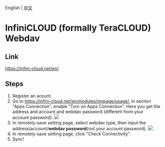English | [中文](/docs/remote_services/webdav_infinicloud_teracloud/README.zh-cn.md)

# InfiniCLOUD (formally TeraCLOUD) Webdav

## Link

<https://infini-cloud.net/en/>

## Steps

1. Register an acount.
2. Go to <https://infini-cloud.net/en/modules/mypage/usage/>, in section "Apps Connection", enable "Turn on Apps Connection". Here you get the address and account and webdav password (different from your account password):
   ![](./infinicloud_account.png)
3. In remotely-save setting page, select webdav type, then input the address/account/**webdav password**(not your account password).
   ![](./infinicloud_rs_setting.png)
4. In remotely-save setting page, click "Check Connectivity".
5. Sync!

